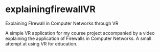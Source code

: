 # explainingfirewallVR
Explaining FIrewall in Computer Networks through VR

A simple VR application for my course project accompanied by a video explaining the application of Firewalls in Computer Networks. A small attempt at using VR for education.
